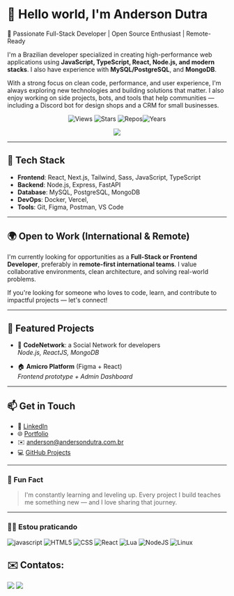 # 👋 Hello world, I'm Anderson Dutra

🎯 Passionate Full-Stack Developer | Open Source Enthusiast | Remote-Ready

I'm a Brazilian developer specialized in creating high-performance web applications using **JavaScript, TypeScript, React, Node.js, and modern stacks**. I also have experience with **MySQL/PostgreSQL**, and **MongoDB**.

With a strong focus on clean code, performance, and user experience, I'm always exploring new technologies and building solutions that matter. I also enjoy working on side projects, bots, and tools that help communities — including a Discord bot for design shops and a CRM for small businesses.

<p align="center">
  <img src="https://komarev.com/ghpvc/?username=andersondutracun&label=Views" alt="Views">
  <img alt="Stars" src="https://img.shields.io/github/stars/andersondutracun?label=Stars">
  <img src="https://badges.pufler.dev/repos/andersondutracun" alt="Repos"><img src="https://badges.pufler.dev/years/andersondutracun" alt="Years">
</p>

<div align="center">
  <img src="https://media3.giphy.com/media/qgQUggAC3Pfv687qPC/giphy.gif">
</div>
<!--### 🌱 Oque eu já fiz?

<!-- see https://github.com/anuraghazra/github-readme-stats -->
<!--<div align="center">
<!--  <img height="150.5em" src="https://github-readme-stats.vercel.app/api?username=andersondutracun&show_icons=true&count_private=true&include_all_commits=true&hide_border=true&hide_title=true&border_radius=0" <!--alt="Github Stats">
<!--  <img height="150.5em" src="https://github-readme-stats.vercel.app/api/top-langs/?username=andersondutracun&layout=compact&langs_count=10&hide_border=true&hide_title=true&border_radius=0" alt="Top Langs">
<!--</div>

<!-- see https://ashutosh00710.github.io/github-readme-activity-graph/ -->
<!--<div align="center">
<!--<img width="843em" src="https://github-readme-activity-graph.vercel.app/graph?username=andersondutracun&bg_color=ffcfe9&color=9e4c98&line=9e4c98&point=403d3d&area=true&hide_border=true">
<!--</div>-->

---

## 🚀 Tech Stack

- **Frontend**: React, Next.js, Tailwind, Sass, JavaScript, TypeScript
- **Backend**: Node.js, Express, FastAPI
- **Database**: MySQL, PostgreSQL, MongoDB
- **DevOps**: Docker, Vercel, 
- **Tools**: Git, Figma, Postman, VS Code

---

## 🌍 Open to Work (International & Remote)

I'm currently looking for opportunities as a **Full-Stack or Frontend Developer**, preferably in **remote-first international teams**. I value collaborative environments, clean architecture, and solving real-world problems.

If you're looking for someone who loves to code, learn, and contribute to impactful projects — let's connect!

---

## 📌 Featured Projects

- 🎨 **CodeNetwork**: a Social Network for developers  
  _Node.js, ReactJS, MongoDB_

- 🏠 **Amicro Platform** (Figma + React)  
  _Frontend prototype + Admin Dashboard_

---

## 📫 Get in Touch

- 💼 [LinkedIn](https://www.linkedin.com/in/andersondutrac/)
- 🌐 [Portfolio](https://www.andersondutra.com.br) <!-- substitua se tiver -->
- ✉️ anderson@andersondutra.com.br
- 💻 [GitHub Projects](https://github.com/andersondutracun)

---

### 🧠 Fun Fact
> I'm constantly learning and leveling up. Every project I build teaches me something new — and I love sharing that journey.

---

### 👨‍💻 Estou praticando

![javascript](https://img.shields.io/badge/Javascript-F7DF1E?style=flat&logo=javascript&logoColor=1d1d1d)
![HTML5](https://img.shields.io/badge/-HTML5-E44D26?style=flat&logo=HTML5&logoColor=1d1d1d)
![CSS](https://img.shields.io/badge/-CSS-264DE4?style=flat&logo=CSS3&logoColor=1d1d1d)
![React](https://img.shields.io/badge/-React-61dafb?style=flat&logo=react&logoColor=1d1d1d)
![Lua](https://img.shields.io/badge/-Lua-062C6D?style=flat&logo=lua&logoColor=1d1d1d)
![NodeJS](https://img.shields.io/badge/-NodeJS-78d560?style=flat&logo=node.js&logoColor=1d1d1d)
![Linux](https://img.shields.io/badge/-Linux-ccc?style=flat&logo=linux&logoColor=1d1d1d)

## ✉️ Contatos:

<div>
<a href = "mailto:anderson.dutra18@gmail.com"><img src="https://img.shields.io/badge/Gmail-D14836?style=for-the-badge&logo=gmail&logoColor=white" target="_blank"></a>
<a href="https://www.linkedin.com/in/andersondutrac/" target="_blank"><img src="https://img.shields.io/badge/-LinkedIn-%230077B5?style=for-the-badge&logo=linkedin&logoColor=white" target="_blank"></a>   
</div>
          
            
<!--
**andersondutracun/andersondutracun** is a ✨ _special_ ✨ repository because its `README.md` (this file) appears on your GitHub profile.


Here are some ideas to get you started:

- 🔭 I’m currently working on ...
- 🌱 I’m currently learning ...
- 👯 I’m looking to collaborate on ...
- 🤔 I’m looking for help with ...
- 💬 Ask me about ...
- 📫 How to reach me: ...
- 😄 Pronouns: ...
- ⚡ Fun fact: ...
-->

